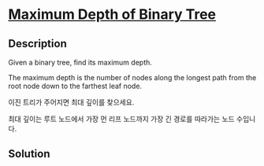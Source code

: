 # [Maximum Depth of Binary Tree](https://leetcode.com/problems/maximum-depth-of-binary-tree/)
## Description

Given a binary tree, find its maximum depth.

The maximum depth is the number of nodes along the longest path from the root node down to the farthest leaf node.

이진 트리가 주어지면 최대 깊이를 찾으세요. 

최대 깊이는 루트 노드에서 가장 먼 리프 노드까지 가장 긴 경로를 따라가는 노드 수입니다. 

## Solution

